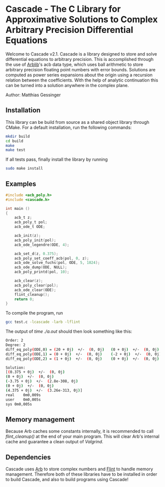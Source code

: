 # Cascade - The C Library for Approximative Solutions to Complex Arbitrary Precision Differential Equations

Welcome to Cascade v2.1.
Cascade is a library designed to store and solve differential equations to arbitrary precision. This is accomplished through the use of [Arblib](https://arblib.org)'s acb data type, which uses ball arithmetic to store arbitrary precision floating point numbers with error bounds. Solutions are computed as power series expansions about the origin using a recursion relation between the coefficients. With the help of analytic continuation this can be turned into a solution anywhere in the complex plane.

Author: Matthias Gessinger

## Installation

This library can be build from source as a shared object library through CMake. For a default installation, run the following commands:

```bash
mkdir build
cd build
make
make test
```
If all tests pass, finally install the library by running
```bash
sudo make install
```

## Examples

```C
#include <acb_poly.h>
#include <cascade.h>

int main ()
{
    acb_t z;
    acb_poly_t pol;
    acb_ode_t ODE;

    acb_init(z);
    acb_poly_init(pol);
    acb_ode_legendre(ODE, 4);

    acb_set_d(z, 0.375);
    acb_poly_set_coeff_acb(pol, 0, z);
    acb_ode_solve_fuchs(pol, ODE, 5, 1024);
    acb_ode_dump(ODE, NULL);
    acb_poly_printd(pol, 10);

    acb_clear(z);
    acb_poly_clear(pol);
    acb_ode_clear(ODE);
    flint_cleanup();
    return 0;
}
```

To compile the program, run
```bash
gcc test.c -lcascade -larb -lflint
```

The output of *time ./a.out* should then look something like this:
```bash
Order: 2
Degree: 2
diff_eq_poly(ODE,0) = (20 + 0j)  +/-  (0, 0j)	(0 + 0j)  +/-  (0, 0j)	(0 + 0j)  +/-  (0, 0j)
diff_eq_poly(ODE,1) = (0 + 0j)  +/-  (0, 0j)	(-2 + 0j)  +/-  (0, 0j)	(0 + 0j)  +/-  (0, 0j)
diff_eq_poly(ODE,2) = (1 + 0j)  +/-  (0, 0j)	(0 + 0j)  +/-  (0, 0j)	(-1 + 0j)  +/-  (0, 0j)

Solution:
[(0.375 + 0j)  +/-  (0, 0j)
(0 + 0j)  +/-  (0, 0j)
(-3.75 + 0j)  +/-  (2.8e-308, 0j)
(0 + 0j)  +/-  (0, 0j)
(4.375 + 0j)  +/-  (3.26e-313, 0j)]
real	0m0,009s
user	0m0,005s
sys	0m0,005s
```

## Memory management

Because Arb caches some constants internally, it is recommended to call *flint_cleanup()* at the end of your main program. This will clear Arb's internal cache and guarantee a clean output of *Valgrind*.

## Dependencies

Cascade uses [Arb](https://arblib.org) to store complex numbers and [Flint](http://flintlib.org) to handle memory management. Therefore both of these libraries have to be installed in order to build Cascade, and also to build programs using Cascade!
